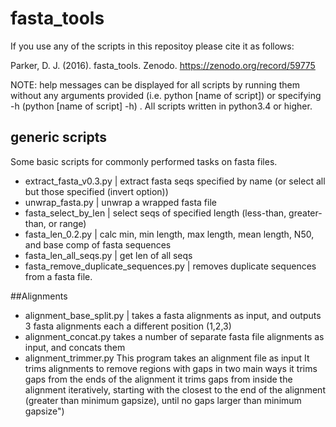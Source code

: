 # fasta_tools

If you use any of the scripts in this repositoy please cite it as follows:

Parker, D. J. (2016). fasta_tools. Zenodo. https://zenodo.org/record/59775

NOTE: help messages can be displayed for all scripts by running them without any arguments provided (i.e. python [name of script]) or specifying -h (python [name of script] -h) .
All scripts written in python3.4 or higher.

## generic scripts

Some basic scripts for commonly performed tasks on fasta files.

* extract_fasta_v0.3.py | extract fasta seqs specified by name (or select all but those specified (invert option))
* unwrap_fasta.py | unwrap a wrapped fasta file 
* fasta_select_by_len | select seqs of specified length (less-than, greater-than, or range) 
* fasta_len_0.2.py | calc min, min length, max length, mean length, N50, and base comp of fasta sequences 
* fasta_len_all_seqs.py | get len of all seqs
* fasta_remove_duplicate_sequences.py | removes duplicate sequences from a fasta file.

##Alignments

* alignment_base_split.py | takes a fasta alignments as input, and outputs 3 fasta alignments each a different position (1,2,3)
* alignment_concat.py takes a number of separate fasta file alignments as input, and concats them 
* alignment_trimmer.py This program takes an alignment file as input It trims alignments to remove regions with gaps in two main ways it trims gaps from the ends of the alignment it trims gaps from inside the alignment iteratively, starting with the closest to the end of the alignment (greater than minimum gapsize), until no gaps larger than minimum gapsize")



